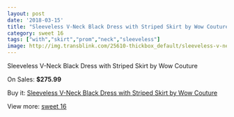 ```yaml
---
layout: post
date: '2018-03-15'
title: "Sleeveless V-Neck Black Dress with Striped Skirt by Wow Couture"
category: sweet 16
tags: ["with","skirt","prom","neck","sleeveless"]
image: http://img.transblink.com/25610-thickbox_default/sleeveless-v-neck-black-dress-with-striped-skirt-by-wow-couture.jpg
---
```

Sleeveless V-Neck Black Dress with Striped Skirt by Wow Couture

On Sales: **$275.99**
<a href="https://www.transblink.com/en/sweet-16/8078-sleeveless-v-neck-black-dress-with-striped-skirt-by-wow-couture.html"><amp-img layout="responsive" width="600" height="600" src="//img.transblink.com/25610-thickbox_default/sleeveless-v-neck-black-dress-with-striped-skirt-by-wow-couture.jpg" alt="Sleeveless V-Neck Black Dress with Striped Skirt by Wow Couture 0" /></a>
<a href="https://www.transblink.com/en/sweet-16/8078-sleeveless-v-neck-black-dress-with-striped-skirt-by-wow-couture.html"><amp-img layout="responsive" width="600" height="600" src="//img.transblink.com/25613-thickbox_default/sleeveless-v-neck-black-dress-with-striped-skirt-by-wow-couture.jpg" alt="Sleeveless V-Neck Black Dress with Striped Skirt by Wow Couture 1" /></a>
<a href="https://www.transblink.com/en/sweet-16/8078-sleeveless-v-neck-black-dress-with-striped-skirt-by-wow-couture.html"><amp-img layout="responsive" width="600" height="600" src="//img.transblink.com/25612-thickbox_default/sleeveless-v-neck-black-dress-with-striped-skirt-by-wow-couture.jpg" alt="Sleeveless V-Neck Black Dress with Striped Skirt by Wow Couture 2" /></a>
<a href="https://www.transblink.com/en/sweet-16/8078-sleeveless-v-neck-black-dress-with-striped-skirt-by-wow-couture.html"><amp-img layout="responsive" width="600" height="600" src="//img.transblink.com/25611-thickbox_default/sleeveless-v-neck-black-dress-with-striped-skirt-by-wow-couture.jpg" alt="Sleeveless V-Neck Black Dress with Striped Skirt by Wow Couture 3" /></a>

Buy it: [Sleeveless V-Neck Black Dress with Striped Skirt by Wow Couture](https://www.transblink.com/en/sweet-16/8078-sleeveless-v-neck-black-dress-with-striped-skirt-by-wow-couture.html "Sleeveless V-Neck Black Dress with Striped Skirt by Wow Couture")

View more: [sweet 16](https://www.transblink.com/en/65-sweet-16 "sweet 16")